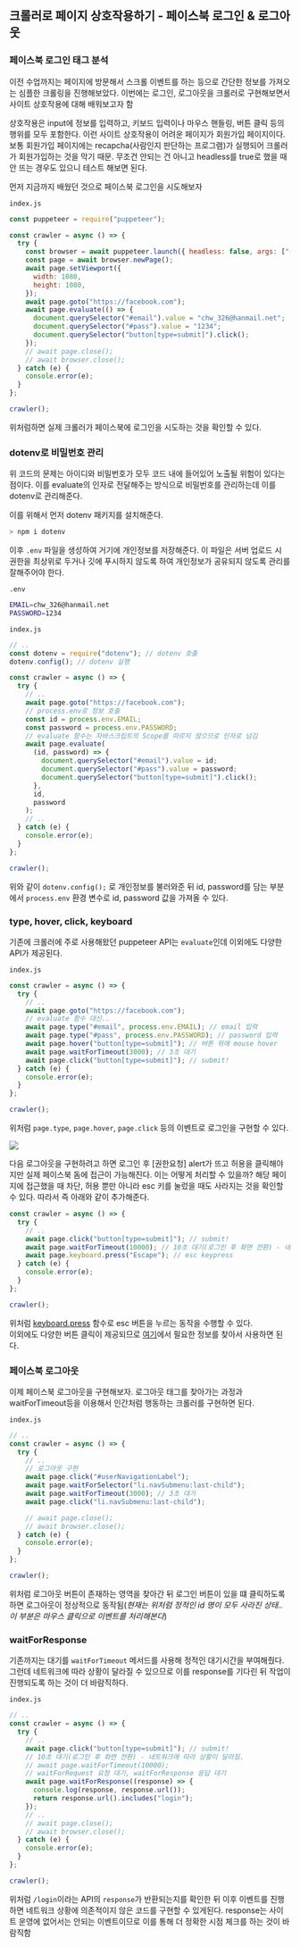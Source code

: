 ﻿## 크롤러로 페이지 상호작용하기 - 페이스북 로그인 & 로그아웃

### 페이스북 로그인 태그 분석

이전 수업까지는 페이지에 방문해서 스크롤 이벤트를 하는 등으로 간단한 정보를 가져오는 심플한 크롤링을 진행해보았다. 이번에는 로그인, 로그아웃을 크롤러로 구현해보면서 사이트 상호작용에 대해 배워보고자 함

상호작용은 input에 정보를 입력하고, 키보드 입력이나 마우스 핸들링, 버튼 클릭 등의 행위를 모두 포함한다.
이런 사이트 상호작용이 어려운 페이지가 회원가입 페이지이다. 보통 회원가입 페이지에는 recapcha(사람인지 판단하는 프로그램)가 실행되어 크롤러가 회원가입하는 것을 막기 때문. 무조건 안되는 건 아니고 headless를 true로 했을 때 안 뜨는 경우도 있으니 테스트 해보면 된다.

먼저 지금까지 배웠던 것으로 페이스북 로그인을 시도해보자

`index.js`

```jsx
const puppeteer = require("puppeteer");

const crawler = async () => {
  try {
    const browser = await puppeteer.launch({ headless: false, args: ["--window-size=1920,1080"] });
    const page = await browser.newPage();
    await page.setViewport({
      width: 1080,
      height: 1080,
    });
    await page.goto("https://facebook.com");
    await page.evaluate(() => {
      document.querySelector("#email").value = "chw_326@hanmail.net";
      document.querySelector("#pass").value = "1234";
      document.querySelector("button[type=submit]").click();
    });
    // await page.close();
    // await browser.close();
  } catch (e) {
    console.error(e);
  }
};

crawler();
```

위처럼하면 실제 크롤러가 페이스북에 로그인을 시도하는 것을 확인할 수 있다.

### dotenv로 비밀번호 관리

위 코드의 문제는 아이디와 비밀번호가 모두 코드 내에 들어있어 노출될 위험이 있다는 점이다. 이를 evaluate의 인자로 전달해주는 방식으로 비밀번호를 관리하는데 이를 dotenv로 관리해준다.

이를 위해서 먼저 dotenv 패키지를 설치해준다.

```bash
> npm i dotenv
```

이후 `.env` 파일을 생성하여 거기에 개인정보를 저장해준다. 이 파일은 서버 업로드 시 권한을 최상위로 두거나 깃에 푸시하지 않도록 하여 개인정보가 공유되지 않도록 관리를 잘해주어야 한다.

`.env`

```bash
EMAIL=chw_326@hanmail.net
PASSWORD=1234
```

`index.js`

```jsx
// ..
const dotenv = require("dotenv"); // dotenv 호출
dotenv.config(); // dotenv 실행

const crawler = async () => {
  try {
    // ..
    await page.goto("https://facebook.com");
    // process.env로 정보 호출
    const id = process.env.EMAIL;
    const password = process.env.PASSWORD;
    // evaluate 함수는 자바스크립트의 Scope를 따르지 않으므로 인자로 넘김
    await page.evaluate(
      (id, password) => {
        document.querySelector("#email").value = id;
        document.querySelector("#pass").value = password;
        document.querySelector("button[type=submit]").click();
      },
      id,
      password
    );
    // ..
  } catch (e) {
    console.error(e);
  }
};

crawler();
```

위와 같이 `dotenv.config();` 로 개인정보를 불러와준 뒤 id, password를 담는 부분에서 `process.env` 환경 변수로 id, password 값을 가져올 수 있다.

### type, hover, click, keyboard

기존에 크롤러에 주로 사용해왔던 puppeteer API는 `evaluate`인데 이외에도 다양한 API가 제공된다.

`index.js`

```jsx
const crawler = async () => {
  try {
    // ..
    await page.goto("https://facebook.com");
    // evaluate 함수 대신..
    await page.type("#email", process.env.EMAIL); // email 입력
    await page.type("#pass", process.env.PASSWORD); // password 입력
    await page.hover("button[type=submit]"); // 버튼 위에 mouse hover
    await page.waitForTimeout(3000); // 3초 대기
    await page.click("button[type=submit]"); // submit!
  } catch (e) {
    console.error(e);
  }
};

crawler();
```

위처럼 `page.type`, `page.hover`, `page.click` 등의 이벤트로 로그인을 구현할 수 있다.

![](../img/220324-1.png)

다음 로그아웃을 구현하려고 하면 로그인 후 [권한요청] alert가 뜨고 허용을 클릭해야지만 실제 페이스북 돔에 접근이 가능해진다. 이는 어떻게 처리할 수 있을까? 해당 페이지에 접근했을 때 차단, 허용 뿐만 아니라 esc 키를 눌렀을 때도 사라지는 것을 확인할 수 있다. 따라서 즉 아래와 같이 추가해준다.

```jsx
const crawler = async () => {
  try {
    // ..
    await page.click("button[type=submit]"); // submit!
    await page.waitForTimeout(10000); // 10초 대기(로그인 후 화면 전환) - 네트워크에 따라 상황이 달라짐.
    await page.keyboard.press("Escape"); // esc keypress
  } catch (e) {
    console.error(e);
  }
};

crawler();
```

위처럼 [keyboard.press](http://keyboard.press) 함수로 esc 버튼을 누르는 동작을 수행할 수 있다.  
이외에도 다양한 버튼 클릭이 제공되므로 [여기](https://github.com/puppeteer/puppeteer/blob/v1.12.2/lib/USKeyboardLayout.js)에서 필요한 정보를 찾아서 사용하면 된다.

### 페이스북 로그아웃

이제 페이스북 로그아웃을 구현해보자. 로그아웃 태그를 찾아가는 과정과 waitForTimeout등을 이용해서 인간처럼 행동하는 크롤러를 구현하면 된다.

`index.js`

```jsx
// ..
const crawler = async () => {
  try {
    // ..
    // 로그아웃 구현
    await page.click("#userNavigationLabel");
    await page.waitForSelector("li.navSubmenu:last-child");
    await page.waitForTimeout(3000); // 3초 대기
    await page.click("li.navSubmenu:last-child");

    // await page.close();
    // await browser.close();
  } catch (e) {
    console.error(e);
  }
};

crawler();
```

위처럼 로그아웃 버튼이 존재하는 영역을 찾아간 뒤 로그인 버튼이 있을 떄 클릭하도록 하면 로그아웃이 정상적으로 동작됨(_현재는 위처럼 정적인 id 명이 모두 사라진 상태.. 이 부분은 마우스 클릭으로 이벤트를 처리해본다_)

### waitForResponse

기존까지는 대기를 `waitForTimeout` 메서드를 사용해 정적인 대기시간을 부여해줬다. 그런데 네트워크에 따라 상황이 달라질 수 있으므로 이를 response를 기다린 뒤 작업이 진행되도록 하는 것이 더 바람직하다.

`index.js`

```jsx
// ..
const crawler = async () => {
  try {
    // ..
    await page.click("button[type=submit]"); // submit!
    // 10초 대기(로그인 후 화면 전환) - 네트워크에 따라 상황이 달라짐.
    // await page.waitForTimeout(10000);
    // waitForRequest 요청 대기, waitForResponse 응답 대기
    await page.waitForResponse((response) => {
      console.log(response, response.url());
      return response.url().includes("login");
    });
    // ..
    // await page.close();
    // await browser.close();
  } catch (e) {
    console.error(e);
  }
};

crawler();
```

위처럼 `/login`이라는 API의 `response`가 반환되는지를 확인한 뒤 이후 이벤트를 진행하면 네트워크 상황에 의존적이지 않은 코드를 구현할 수 있게된다. response는 사이트 운영에 없어서는 안되는 이벤트이므로 이를 통해 더 정확한 시점 체크를 하는 것이 바람직함
